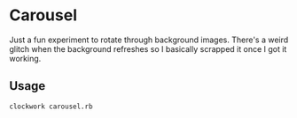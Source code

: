 # Carousel

Just a fun experiment to rotate through background images. There's a weird glitch when the background refreshes so I basically scrapped it once I got it working.

## Usage

    clockwork carousel.rb
